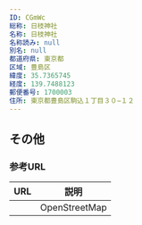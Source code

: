 ```yaml
---
ID: CGmWc
総称: 日枝神社
名称: 日枝神社
名称読み: null
別名: null
都道府県: 東京都
区域: 豊島区
緯度: 35.7365745
経度: 139.7488123
郵便番号: 1700003
住所: 東京都豊島区駒込１丁目３０−１２
---
```


## その他

### 参考URL

| URL | 説明          |
| --- | ------------- |
|     | OpenStreetMap |
